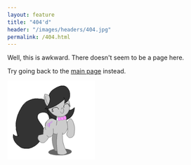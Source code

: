 ```yaml
---
layout: feature
title: "404'd"
header: "/images/headers/404.jpg"
permalink: /404.html
---
```


Well, this is awkward. There doesn't seem to be a page here.

Try going back to the [main page](/) instead.

<div class="col-center">
    <img src="/images/other/404.gif" width="200px" />
</div>
